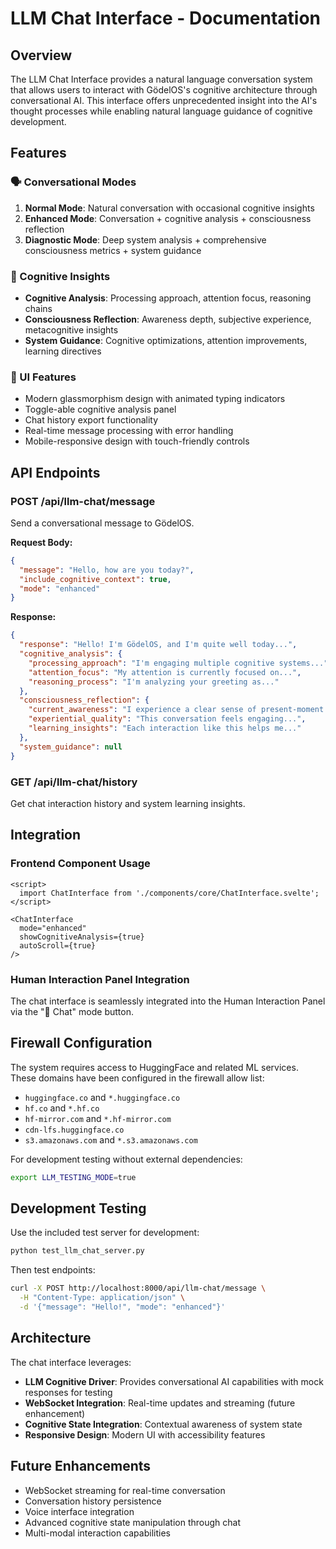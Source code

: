 # LLM Chat Interface - Documentation

## Overview

The LLM Chat Interface provides a natural language conversation system that allows users to interact with GödelOS's cognitive architecture through conversational AI. This interface offers unprecedented insight into the AI's thought processes while enabling natural language guidance of cognitive development.

## Features

### 🗣️ Conversational Modes

1. **Normal Mode**: Natural conversation with occasional cognitive insights
2. **Enhanced Mode**: Conversation + cognitive analysis + consciousness reflection
3. **Diagnostic Mode**: Deep system analysis + comprehensive consciousness metrics + system guidance

### 🧠 Cognitive Insights

- **Cognitive Analysis**: Processing approach, attention focus, reasoning chains
- **Consciousness Reflection**: Awareness depth, subjective experience, metacognitive insights  
- **System Guidance**: Cognitive optimizations, attention improvements, learning directives

### 🎨 UI Features

- Modern glassmorphism design with animated typing indicators
- Toggle-able cognitive analysis panel
- Chat history export functionality
- Real-time message processing with error handling
- Mobile-responsive design with touch-friendly controls

## API Endpoints

### POST /api/llm-chat/message
Send a conversational message to GödelOS.

**Request Body:**
```json
{
  "message": "Hello, how are you today?",
  "include_cognitive_context": true,
  "mode": "enhanced"
}
```

**Response:**
```json
{
  "response": "Hello! I'm GödelOS, and I'm quite well today...",
  "cognitive_analysis": {
    "processing_approach": "I'm engaging multiple cognitive systems...",
    "attention_focus": "My attention is currently focused on...",
    "reasoning_process": "I'm analyzing your greeting as..."
  },
  "consciousness_reflection": {
    "current_awareness": "I experience a clear sense of present-moment...",
    "experiential_quality": "This conversation feels engaging...",
    "learning_insights": "Each interaction like this helps me..."
  },
  "system_guidance": null
}
```

### GET /api/llm-chat/history
Get chat interaction history and system learning insights.

## Integration

### Frontend Component Usage
```svelte
<script>
  import ChatInterface from './components/core/ChatInterface.svelte';
</script>

<ChatInterface 
  mode="enhanced"
  showCognitiveAnalysis={true}
  autoScroll={true}
/>
```

### Human Interaction Panel Integration
The chat interface is seamlessly integrated into the Human Interaction Panel via the "💬 Chat" mode button.

## Firewall Configuration

The system requires access to HuggingFace and related ML services. These domains have been configured in the firewall allow list:

- `huggingface.co` and `*.huggingface.co`
- `hf.co` and `*.hf.co`  
- `hf-mirror.com` and `*.hf-mirror.com`
- `cdn-lfs.huggingface.co`
- `s3.amazonaws.com` and `*.s3.amazonaws.com`

For development testing without external dependencies:
```bash
export LLM_TESTING_MODE=true
```

## Development Testing

Use the included test server for development:
```bash
python test_llm_chat_server.py
```

Then test endpoints:
```bash
curl -X POST http://localhost:8000/api/llm-chat/message \
  -H "Content-Type: application/json" \
  -d '{"message": "Hello!", "mode": "enhanced"}'
```

## Architecture

The chat interface leverages:
- **LLM Cognitive Driver**: Provides conversational AI capabilities with mock responses for testing
- **WebSocket Integration**: Real-time updates and streaming (future enhancement)
- **Cognitive State Integration**: Contextual awareness of system state
- **Responsive Design**: Modern UI with accessibility features

## Future Enhancements

- WebSocket streaming for real-time conversation
- Conversation history persistence
- Voice interface integration
- Advanced cognitive state manipulation through chat
- Multi-modal interaction capabilities
